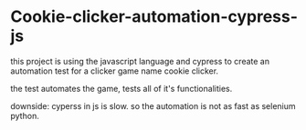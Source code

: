 # Cookie-clicker-automation-cypress-js

this project is using the javascript language and cypress to create an automation test for a clicker game name cookie clicker.

the test automates the game, tests all of it's functionalities.

downside: cyperss in js is slow. so the automation is not as fast as selenium python.
